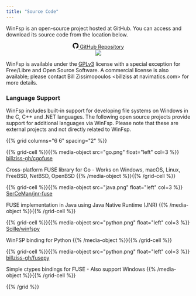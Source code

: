 ```yaml
---
title: "Source Code"
---
```


WinFsp is an open-source project hosted at GitHub. You can access and download its source code from the location below.

<center class="my-5">
<a class="btn mb-3" style="width:240px;" href="https://github.com/billziss-gh/winfsp" role="button">
  <svg class="v-align-middle mr-1 auto-invert" xmlns="http://www.w3.org/2000/svg" width="16" height="16" viewBox="0 0 16 16"><path fill-rule="evenodd" d="M8 0C3.58 0 0 3.58 0 8c0 3.54 2.29 6.53 5.47 7.59.4.07.55-.17.55-.38 0-.19-.01-.82-.01-1.49-2.01.37-2.53-.49-2.69-.94-.09-.23-.48-.94-.82-1.13-.28-.15-.68-.52-.01-.53.63-.01 1.08.58 1.23.82.72 1.21 1.87.87 2.33.66.07-.52.28-.87.51-1.07-1.78-.2-3.64-.89-3.64-3.95 0-.87.31-1.59.82-2.15-.08-.2-.36-1.02.08-2.12 0 0 .67-.21 2.2.82.64-.18 1.32-.27 2-.27.68 0 1.36.09 2 .27 1.53-1.04 2.2-.82 2.2-.82.44 1.1.16 1.92.08 2.12.51.56.82 1.27.82 2.15 0 3.07-1.87 3.75-3.65 3.95.29.25.54.73.54 1.48 0 1.07-.01 1.93-.01 2.2 0 .21.15.46.55.38A8.013 8.013 0 0016 8c0-4.42-3.58-8-8-8z"/></svg>
  <span class="v-align-middle">GitHub Repository</span>
</a><br/>
<a href="https://ci.appveyor.com/project/billziss-gh/winfsp/branch/master" role="button"><img src="https://ci.appveyor.com/api/projects/status/el00t4v9t8lr3b1f/branch/master?svg=true"></a>
</center>

WinFsp is available under the [GPLv3](https://github.com/billziss-gh/winfsp/blob/master/License.txt) license with a special exception for Free/Libre and Open Source Software. A commercial license is also available; please contact Bill Zissimopoulos \<billziss at navimatics.com> for more details.

### Language Support

WinFsp includes built-in support for developing file systems on Windows in the C, C++ and .NET languages. The following open source projects provide support for additional languages via WinFsp. Please note that these are external projects and not directly related to WinFsp.

{{% grid columns="6 6" spacing="2" %}}

{{% grid-cell %}}{{% media-object src="go.png" float="left" col=3 %}}
[billziss-gh/cgofuse](https://github.com/billziss-gh/cgofuse)

Cross-platform FUSE library for Go - Works on Windows, macOS, Linux, FreeBSD, NetBSD, OpenBSD
{{% /media-object %}}{{% /grid-cell %}}

{{% grid-cell %}}{{% media-object src="java.png" float="left" col=3 %}}
[SerCeMan/jnr-fuse](https://github.com/SerCeMan/jnr-fuse)

FUSE implementation in Java using Java Native Runtime (JNR)
{{% /media-object %}}{{% /grid-cell %}}

{{% grid-cell %}}{{% media-object src="python.png" float="left" col=3 %}}
[Scille/winfspy](https://github.com/Scille/winfspy)

WinFSP binding for Python
{{% /media-object %}}{{% /grid-cell %}}

{{% grid-cell %}}{{% media-object src="python.png" float="left" col=3 %}}
[billziss-gh/fusepy](https://github.com/billziss-gh/fusepy)

Simple ctypes bindings for FUSE - Also support Windows
{{% /media-object %}}{{% /grid-cell %}}

{{% /grid %}}
